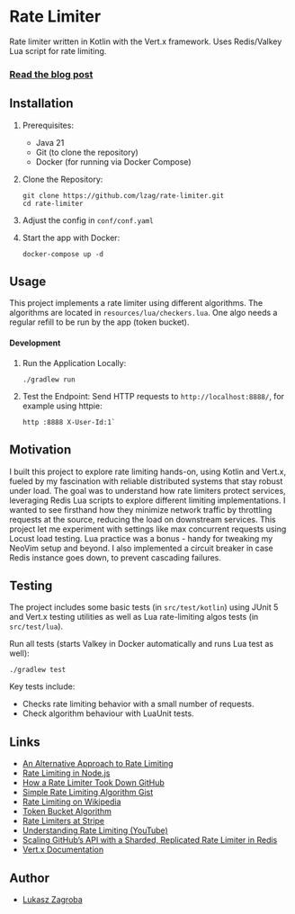# Rate Limiter

Rate limiter written in Kotlin with the Vert.x framework. Uses Redis/Valkey Lua script for rate limiting.

### [Read the blog post](https://lukaszzagroba.com/rate-limiter-experiments)

## Installation

1. Prerequisites:
   - Java 21
   - Git (to clone the repository)
   - Docker (for running via Docker Compose)

2. Clone the Repository:
   ```
   git clone https://github.com/lzag/rate-limiter.git
   cd rate-limiter
   ```

3. Adjust the config in `conf/conf.yaml`

4. Start the app with Docker:
    ```
    docker-compose up -d
    ````

## Usage

This project implements a rate limiter using different algorithms. The algorithms are located in `resources/lua/checkers.lua`. One algo needs a regular refill to be run by the app (token bucket).

#### Development

1. Run the Application Locally:
   ```
   ./gradlew run

   ```

2. Test the Endpoint:
   Send HTTP requests to `http://localhost:8888/`, for example using httpie:
   ```
   http :8888 X-User-Id:1`
   ```

## Motivation

I built this project to explore rate limiting hands-on, using Kotlin and Vert.x, fueled by my fascination with reliable distributed systems that stay robust under load. The goal was to understand how rate limiters protect services, leveraging Redis Lua scripts to explore different limiting implementations. I wanted to see firsthand how they minimize network traffic by throttling requests at the source, reducing the load on downstream services. This project let me experiment with settings like max concurrent requests using Locust load testing. Lua practice was a bonus - handy for tweaking my NeoVim setup and beyond. I also implemented a circuit breaker in case Redis instance goes down, to prevent cascading failures.

## Testing

The project includes some basic tests (in `src/test/kotlin`) using JUnit 5 and Vert.x testing utilities as well as Lua rate-limiting algos tests (in `src/test/lua`).

Run all tests (starts Valkey in Docker automatically and runs Lua test as well):
```
./gradlew test
```

Key tests include:
- Checks rate limiting behavior with a small number of requests.
- Check algorithm behaviour with LuaUnit tests.

## Links

- [An Alternative Approach to Rate Limiting](https://www.figma.com/blog/an-alternative-approach-to-rate-limiting/)
- [Rate Limiting in Node.js](https://blog.logrocket.com/rate-limiting-node-js/)
- [How a Rate Limiter Took Down GitHub](https://www.linkedin.com/pulse/how-rate-limiter-took-down-github-arpit-bhayani/)
- [Simple Rate Limiting Algorithm Gist](https://gist.github.com/ptarjan/e38f45f2dfe601419ca3af937fff574d)
- [Rate Limiting on Wikipedia](https://en.wikipedia.org/wiki/Rate_limiting)
- [Token Bucket Algorithm](https://en.wikipedia.org/wiki/Token_bucket#Algorithm)
- [Rate Limiters at Stripe](https://stripe.com/blog/rate-limiters)
- [Understanding Rate Limiting (YouTube)](https://youtu.be/FU4WlwfS3G0?feature=shared)
- [Scaling GitHub’s API with a Sharded, Replicated Rate Limiter in Redis](https://github.blog/engineering/how-we-scaled-github-api-sharded-replicated-rate-limiter-redis/)
- [Vert.x Documentation](https://vertx.io/docs/)

## Author

- [Lukasz Zagroba](https://lukaszzagroba.com)
